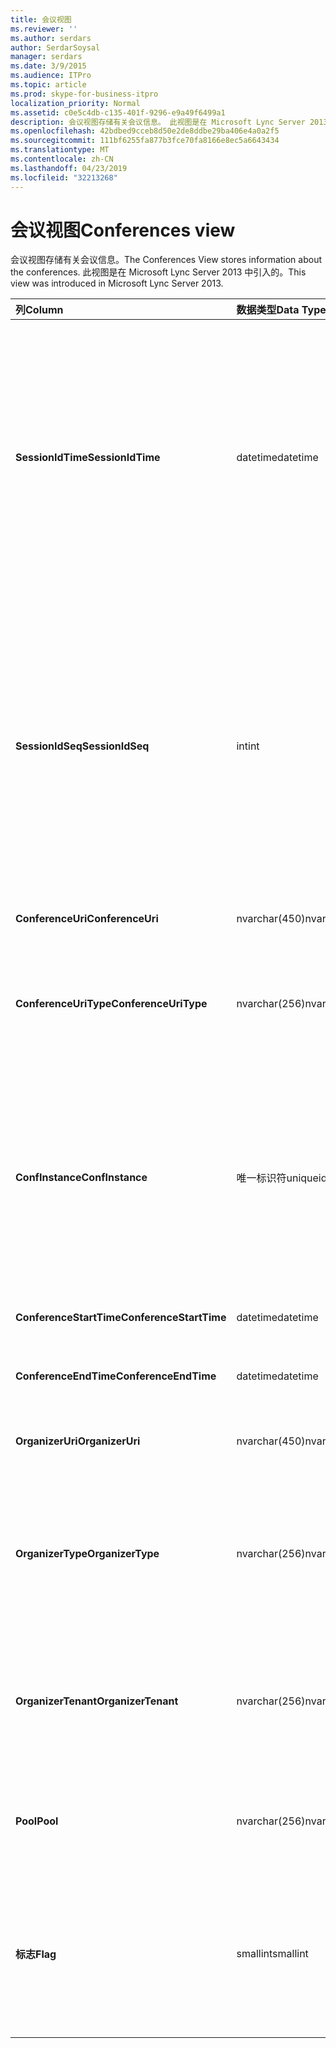 ```yaml
---
title: 会议视图
ms.reviewer: ''
ms.author: serdars
author: SerdarSoysal
manager: serdars
ms.date: 3/9/2015
ms.audience: ITPro
ms.topic: article
ms.prod: skype-for-business-itpro
localization_priority: Normal
ms.assetid: c0e5c4db-c135-401f-9296-e9a49f6499a1
description: 会议视图存储有关会议信息。 此视图是在 Microsoft Lync Server 2013 中引入的。
ms.openlocfilehash: 42bdbed9cceb8d50e2de8ddbe29ba406e4a0a2f5
ms.sourcegitcommit: 111bf6255fa877b3fce70fa8166e8ec5a6643434
ms.translationtype: MT
ms.contentlocale: zh-CN
ms.lasthandoff: 04/23/2019
ms.locfileid: "32213268"
---
```

# <a name="conferences-view"></a><span data-ttu-id="485e7-104">会议视图</span><span class="sxs-lookup"><span data-stu-id="485e7-104">Conferences view</span></span>
 
<span data-ttu-id="485e7-105">会议视图存储有关会议信息。</span><span class="sxs-lookup"><span data-stu-id="485e7-105">The Conferences View stores information about the conferences.</span></span> <span data-ttu-id="485e7-106">此视图是在 Microsoft Lync Server 2013 中引入的。</span><span class="sxs-lookup"><span data-stu-id="485e7-106">This view was introduced in Microsoft Lync Server 2013.</span></span>
  
|<span data-ttu-id="485e7-107">**列**</span><span class="sxs-lookup"><span data-stu-id="485e7-107">**Column**</span></span>|<span data-ttu-id="485e7-108">**数据类型**</span><span class="sxs-lookup"><span data-stu-id="485e7-108">**Data Type**</span></span>|<span data-ttu-id="485e7-109">**详细信息**</span><span class="sxs-lookup"><span data-stu-id="485e7-109">**Details**</span></span>|
|:-----|:-----|:-----|
|<span data-ttu-id="485e7-110">**SessionIdTime**</span><span class="sxs-lookup"><span data-stu-id="485e7-110">**SessionIdTime**</span></span> <br/> |<span data-ttu-id="485e7-111">datetime</span><span class="sxs-lookup"><span data-stu-id="485e7-111">datetime</span></span>  <br/> |<span data-ttu-id="485e7-112">会话请求的时间。</span><span class="sxs-lookup"><span data-stu-id="485e7-112">Time of session request.</span></span> <span data-ttu-id="485e7-113">与 SessionIdSeq 结合使用，来唯一地标识会话。</span><span class="sxs-lookup"><span data-stu-id="485e7-113">Used in conjunction with SessionIdSeq to uniquely identify a session.</span></span> <span data-ttu-id="485e7-114">[Dialogs 表中的业务服务器 2015 Skype](dialogs.md)的详细信息，请参阅。</span><span class="sxs-lookup"><span data-stu-id="485e7-114">See the [Dialogs table in Skype for Business Server 2015](dialogs.md) for more information.</span></span> <br/> |
|<span data-ttu-id="485e7-115">**SessionIdSeq**</span><span class="sxs-lookup"><span data-stu-id="485e7-115">**SessionIdSeq**</span></span> <br/> |<span data-ttu-id="485e7-116">int</span><span class="sxs-lookup"><span data-stu-id="485e7-116">int</span></span>  <br/> |<span data-ttu-id="485e7-117">标识会话的 ID 号。</span><span class="sxs-lookup"><span data-stu-id="485e7-117">ID number to identify the session.</span></span> <span data-ttu-id="485e7-118">与 SessionIdTime 结合使用，来唯一地标识会话。</span><span class="sxs-lookup"><span data-stu-id="485e7-118">Used in conjunction with SessionIdTime to uniquely identify a session.</span></span> <span data-ttu-id="485e7-119">[Dialogs 表中的业务服务器 2015 Skype](dialogs.md)的详细信息，请参阅。</span><span class="sxs-lookup"><span data-stu-id="485e7-119">See the [Dialogs table in Skype for Business Server 2015](dialogs.md) for more information.</span></span> <br/> |
|<span data-ttu-id="485e7-120">**ConferenceUri**</span><span class="sxs-lookup"><span data-stu-id="485e7-120">**ConferenceUri**</span></span> <br/> |<span data-ttu-id="485e7-121">nvarchar(450)</span><span class="sxs-lookup"><span data-stu-id="485e7-121">nvarchar(450)</span></span>  <br/> |<span data-ttu-id="485e7-122">会议的 URI。</span><span class="sxs-lookup"><span data-stu-id="485e7-122">URI for the conference.</span></span>  <br/> |
|<span data-ttu-id="485e7-123">**ConferenceUriType**</span><span class="sxs-lookup"><span data-stu-id="485e7-123">**ConferenceUriType**</span></span> <br/> |<span data-ttu-id="485e7-124">nvarchar(256)</span><span class="sxs-lookup"><span data-stu-id="485e7-124">nvarchar(256)</span></span>  <br/> |<span data-ttu-id="485e7-125">会议 URI 的类型。</span><span class="sxs-lookup"><span data-stu-id="485e7-125">Type of the conference URI.</span></span> <span data-ttu-id="485e7-126">请参阅[UriTypes 表](uritypes.md)的详细信息。</span><span class="sxs-lookup"><span data-stu-id="485e7-126">See the [UriTypes table](uritypes.md) for more information.</span></span> <br/> |
|<span data-ttu-id="485e7-127">**ConfInstance**</span><span class="sxs-lookup"><span data-stu-id="485e7-127">**ConfInstance**</span></span> <br/> |<span data-ttu-id="485e7-128">唯一标识符</span><span class="sxs-lookup"><span data-stu-id="485e7-128">uniqueidentifier</span></span>  <br/> |<span data-ttu-id="485e7-129">用于定期会议。</span><span class="sxs-lookup"><span data-stu-id="485e7-129">Used for recurring conferences.</span></span> <span data-ttu-id="485e7-130">定期会议的每个实例具有相同的 ConferenceUri，但不同 ConfInstance。</span><span class="sxs-lookup"><span data-stu-id="485e7-130">Each instance of a recurring conference has the same ConferenceUri but a different ConfInstance.</span></span>  <br/> |
|<span data-ttu-id="485e7-131">**ConferenceStartTime**</span><span class="sxs-lookup"><span data-stu-id="485e7-131">**ConferenceStartTime**</span></span> <br/> |<span data-ttu-id="485e7-132">datetime</span><span class="sxs-lookup"><span data-stu-id="485e7-132">datetime</span></span>  <br/> |<span data-ttu-id="485e7-133">用于会议的开始时间。</span><span class="sxs-lookup"><span data-stu-id="485e7-133">Starting time for the conference.</span></span>  <br/> |
|<span data-ttu-id="485e7-134">**ConferenceEndTime**</span><span class="sxs-lookup"><span data-stu-id="485e7-134">**ConferenceEndTime**</span></span> <br/> |<span data-ttu-id="485e7-135">datetime</span><span class="sxs-lookup"><span data-stu-id="485e7-135">datetime</span></span>  <br/> |<span data-ttu-id="485e7-136">用于会议的结束时间。</span><span class="sxs-lookup"><span data-stu-id="485e7-136">Ending time for the conference.</span></span>  <br/> |
|<span data-ttu-id="485e7-137">**OrganizerUri**</span><span class="sxs-lookup"><span data-stu-id="485e7-137">**OrganizerUri**</span></span> <br/> |<span data-ttu-id="485e7-138">nvarchar(450)</span><span class="sxs-lookup"><span data-stu-id="485e7-138">nvarchar(450)</span></span>  <br/> |<span data-ttu-id="485e7-139">组织会议的用户的 URI。</span><span class="sxs-lookup"><span data-stu-id="485e7-139">URI of the user who organized the conference.</span></span>  <br/> |
|<span data-ttu-id="485e7-140">**OrganizerType**</span><span class="sxs-lookup"><span data-stu-id="485e7-140">**OrganizerType**</span></span> <br/> |<span data-ttu-id="485e7-141">nvarchar(256)</span><span class="sxs-lookup"><span data-stu-id="485e7-141">nvarchar(256)</span></span>  <br/> |<span data-ttu-id="485e7-142">组织会议的用户的 URI 的类型。</span><span class="sxs-lookup"><span data-stu-id="485e7-142">Type of URI of the user who organized the conference.</span></span> <span data-ttu-id="485e7-143">请参阅[UriTypes 表](uritypes.md)的详细信息。</span><span class="sxs-lookup"><span data-stu-id="485e7-143">See the [UriTypes table](uritypes.md) for more information.</span></span> <br/> |
|<span data-ttu-id="485e7-144">**OrganizerTenant**</span><span class="sxs-lookup"><span data-stu-id="485e7-144">**OrganizerTenant**</span></span> <br/> |<span data-ttu-id="485e7-145">nvarchar(256)</span><span class="sxs-lookup"><span data-stu-id="485e7-145">nvarchar(256)</span></span>  <br/> |<span data-ttu-id="485e7-146">会议组织者租户的用户。</span><span class="sxs-lookup"><span data-stu-id="485e7-146">Tenant of the user who organized the conference.</span></span> <span data-ttu-id="485e7-147">请参阅[Tenants 表](tenants.md)的详细信息。</span><span class="sxs-lookup"><span data-stu-id="485e7-147">See the [Tenants table](tenants.md) for more information.</span></span> <br/> |
|<span data-ttu-id="485e7-148">**Pool**</span><span class="sxs-lookup"><span data-stu-id="485e7-148">**Pool**</span></span> <br/> |<span data-ttu-id="485e7-149">nvarchar(256)</span><span class="sxs-lookup"><span data-stu-id="485e7-149">nvarchar(256)</span></span>  <br/> |<span data-ttu-id="485e7-150">承载会议的池的完全限定的域名。</span><span class="sxs-lookup"><span data-stu-id="485e7-150">Fully qualified domain name of the pool that hosted the conference.</span></span>  <br/> |
|<span data-ttu-id="485e7-151">**标志**</span><span class="sxs-lookup"><span data-stu-id="485e7-151">**Flag**</span></span> <br/> |<span data-ttu-id="485e7-152">smallint</span><span class="sxs-lookup"><span data-stu-id="485e7-152">smallint</span></span>  <br/> |<span data-ttu-id="485e7-153">包含会议属性的位掩码。</span><span class="sxs-lookup"><span data-stu-id="485e7-153">Bit mask that contains Conference Attributes.</span></span> <span data-ttu-id="485e7-154">可能的值：</span><span class="sxs-lookup"><span data-stu-id="485e7-154">Possible values are:</span></span>  <br/> <span data-ttu-id="485e7-155">0X01-综合事务</span><span class="sxs-lookup"><span data-stu-id="485e7-155">0X01 - Synthetic Transaction</span></span>  <br/> |
   

